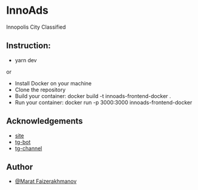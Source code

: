 # InnoAds

Innopolis City Classified

## Instruction:

- yarn dev

or

- Install Docker on your machine
- Clone the repository
- Build your container: docker build -t innoads-frontend-docker .
- Run your container: docker run -p 3000:3000 innoads-frontend-docker

## Acknowledgements

- [site](https://innoads.ru)
- [tg-bot](https://t.me/InnoAdsHelpBot)
- [tg-channel](https://t.me/innoads)

## Author

- [@Marat Faizerakhmanov](https://www.github.com/maratismodest)
